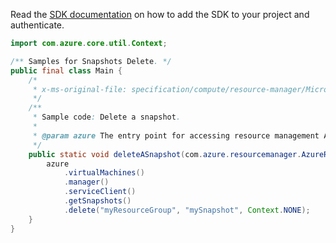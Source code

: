 Read the [SDK documentation](https://github.com/Azure/azure-sdk-for-java/blob/azure-resourcemanager_2.10.0/sdk/resourcemanager/azure-resourcemanager/README.md) on how to add the SDK to your project and authenticate.

```java
import com.azure.core.util.Context;

/** Samples for Snapshots Delete. */
public final class Main {
    /*
     * x-ms-original-file: specification/compute/resource-manager/Microsoft.Compute/stable/2021-04-01/examples/DeleteASnapshot.json
     */
    /**
     * Sample code: Delete a snapshot.
     *
     * @param azure The entry point for accessing resource management APIs in Azure.
     */
    public static void deleteASnapshot(com.azure.resourcemanager.AzureResourceManager azure) {
        azure
            .virtualMachines()
            .manager()
            .serviceClient()
            .getSnapshots()
            .delete("myResourceGroup", "mySnapshot", Context.NONE);
    }
}
```
